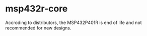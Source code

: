 # msp432r-core

Accroding to distributors, the MSP432P401R is end of life and not recommended for new designs.
